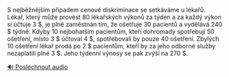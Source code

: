 
S nejběžnějším případem cenové diskriminace se setkáváme u lékařů. Lékař, který může provést 80 lékařských výkonů za týden a za každý výkon si účtuje 3 $, je plně zaměstnán tím, že ošetřuje 30 pacientů a vydělává 240 $ týdně. Kdyby 10 nejbohatším pacientům, kteří dohromady spotřebují 50 ošetření, místo 3 $ účtoval 4 $, spotřebovali by pouze 40 ošetření. Zbylých 10 ošetření lékař prodá po 2 $ pacientům, kteří by za jeho odborné služby nezaplatili plné 3 $. Jeho týdenní výnosy se pak zvýší na 270 $.

[🔊 Poslechnout audio](/data/7-paragraphs/audio/chapter_72/para_005-S-nejbnjm-ppadem-cenov-diskriminace-se-set.mp3)
